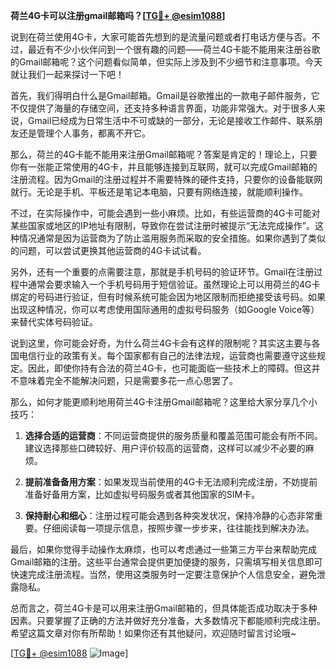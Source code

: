 **荷兰4G卡可以注册gmail邮箱吗？[[TG💪+ @esim1088](https://t.me/s/esim1088)]**

说到在荷兰使用4G卡，大家可能首先想到的是流量问题或者打电话方便与否。不过，最近有不少小伙伴问到一个很有趣的问题——荷兰4G卡能不能用来注册谷歌的Gmail邮箱呢？这个问题看似简单，但实际上涉及到不少细节和注意事项。今天就让我们一起来探讨一下吧！

首先，我们得明白什么是Gmail邮箱。Gmail是谷歌推出的一款电子邮件服务，它不仅提供了海量的存储空间，还支持多种语言界面，功能非常强大。对于很多人来说，Gmail已经成为日常生活中不可或缺的一部分，无论是接收工作邮件、联系朋友还是管理个人事务，都离不开它。

那么，荷兰的4G卡能不能用来注册Gmail邮箱呢？答案是肯定的！理论上，只要你有一张能正常使用的4G卡，并且能够连接到互联网，就可以完成Gmail邮箱的注册流程。因为Gmail的注册过程并不需要特殊的硬件支持，只要你的设备能联网就行。无论是手机、平板还是笔记本电脑，只要有网络连接，就能顺利操作。

不过，在实际操作中，可能会遇到一些小麻烦。比如，有些运营商的4G卡可能对某些国家或地区的IP地址有限制，导致你在尝试注册时被提示“无法完成操作”。这种情况通常是因为运营商为了防止滥用服务而采取的安全措施。如果你遇到了类似的问题，可以尝试更换其他运营商的4G卡试试看。

另外，还有一个重要的点需要注意，那就是手机号码的验证环节。Gmail在注册过程中通常会要求输入一个手机号码用于短信验证。虽然理论上可以用荷兰的4G卡绑定的号码进行验证，但有时候系统可能会因为地区限制而拒绝接受该号码。如果出现这种情况，你可以考虑使用国际通用的虚拟号码服务（如Google Voice等）来替代实体号码验证。

说到这里，你可能会好奇，为什么荷兰4G卡会有这样的限制呢？其实这主要与各国电信行业的政策有关。每个国家都有自己的法律法规，运营商也需要遵守这些规定。因此，即使你持有合法的荷兰4G卡，也可能面临一些技术上的障碍。但这并不意味着完全不能解决问题，只是需要多花一点心思罢了。

那么，如何才能更顺利地用荷兰4G卡注册Gmail邮箱呢？这里给大家分享几个小技巧：

1. **选择合适的运营商**：不同运营商提供的服务质量和覆盖范围可能会有所不同。建议选择那些口碑较好、用户评价较高的运营商，这样可以减少不必要的麻烦。
   
2. **提前准备备用方案**：如果发现当前使用的4G卡无法顺利完成注册，不妨提前准备好备用方案，比如虚拟号码服务或者其他国家的SIM卡。

3. **保持耐心和细心**：注册过程可能会遇到各种突发状况，保持冷静的心态非常重要。仔细阅读每一项提示信息，按照步骤一步步来，往往能找到解决办法。

最后，如果你觉得手动操作太麻烦，也可以考虑通过一些第三方平台来帮助完成Gmail邮箱的注册。这些平台通常会提供更加便捷的服务，只需填写相关信息即可快速完成注册流程。当然，使用这类服务时一定要注意保护个人信息安全，避免泄露隐私。

总而言之，荷兰4G卡是可以用来注册Gmail邮箱的，但具体能否成功取决于多种因素。只要掌握了正确的方法并做好充分准备，大多数情况下都能顺利完成注册。希望这篇文章对你有所帮助！如果你还有其他疑问，欢迎随时留言讨论哦~

[[TG💪+ @esim1088](https://t.me/s/esim1088) ![Image](https://i.postimg.cc/4NQfJmqS/Snipaste-2025-05-13-00-14-12.png)]